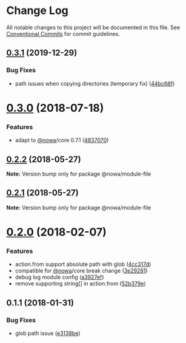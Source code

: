 # Change Log

All notable changes to this project will be documented in this file.
See [Conventional Commits](https://conventionalcommits.org) for commit guidelines.

## [0.3.1](https://github.com/nowa-webpack/nowa2/compare/@nowa/module-file@0.3.0...@nowa/module-file@0.3.1) (2019-12-29)


### Bug Fixes

* path issues when copying directories  (temporary fix) ([44bc68f](https://github.com/nowa-webpack/nowa2/commit/44bc68f937a0e0387715af4d087e1bc166adb458))





<a name="0.3.0"></a>
# [0.3.0](https://github.com/nowa-webpack/nowa2/compare/@nowa/module-file@0.2.2...@nowa/module-file@0.3.0) (2018-07-18)


### Features

* adapt to [@nowa](https://github.com/nowa)/core 0.7.1 ([4837070](https://github.com/nowa-webpack/nowa2/commit/4837070))




<a name="0.2.2"></a>
## [0.2.2](https://github.com/nowa-webpack/nowa2/compare/@nowa/module-file@0.2.1...@nowa/module-file@0.2.2) (2018-05-27)




**Note:** Version bump only for package @nowa/module-file

<a name="0.2.1"></a>
## [0.2.1](https://github.com/nowa-webpack/nowa2/compare/@nowa/module-file@0.2.0...@nowa/module-file@0.2.1) (2018-05-27)




**Note:** Version bump only for package @nowa/module-file

<a name="0.2.0"></a>
# [0.2.0](https://github.com/nowa-webpack/nowa2/compare/@nowa/module-file@0.1.1...@nowa/module-file@0.2.0) (2018-02-07)


### Features

* action.from support absolute path with glob ([4cc317d](https://github.com/nowa-webpack/nowa2/commit/4cc317d))
* compatible for [@nowa](https://github.com/nowa)/core break change ([3e29281](https://github.com/nowa-webpack/nowa2/commit/3e29281))
* debug log module config ([a3927ef](https://github.com/nowa-webpack/nowa2/commit/a3927ef))
* remove supporting string[] in action.from ([52b379e](https://github.com/nowa-webpack/nowa2/commit/52b379e))




<a name="0.1.1"></a>
## 0.1.1 (2018-01-31)


### Bug Fixes

* glob path issue ([e3138be](https://github.com/nowa-webpack/nowa2/commit/e3138be))
